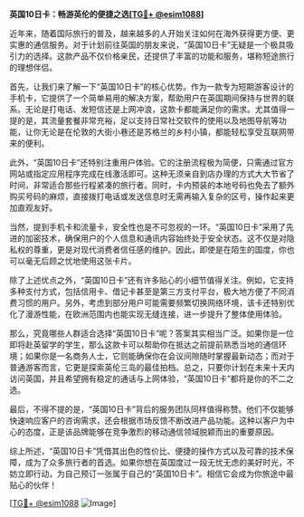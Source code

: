 **英国10日卡：畅游英伦的便捷之选[[TG💪+ @esim1088](https://t.me/s/esim1088)]**

近年来，随着国际旅行的普及，越来越多的人开始关注如何在海外获得更方便、更实惠的通信服务。对于计划前往英国的朋友来说，“英国10日卡”无疑是一个极具吸引力的选择。这款产品不仅价格亲民，还提供了丰富的功能和服务，堪称短途旅行的理想伴侣。

首先，让我们来了解一下“英国10日卡”的核心优势。作为一款专为短期游客设计的手机卡，它提供了一个简单易用的解决方案，帮助用户在英国期间保持与世界的联系。无论是打电话、发短信还是上网冲浪，这款卡都能满足你的需求。尤其值得一提的是，其流量套餐非常充裕，足以支持日常社交软件的使用以及地图导航等功能，让你无论是在伦敦的大街小巷还是苏格兰的乡村小镇，都能轻松享受互联网带来的便利。

此外，“英国10日卡”还特别注重用户体验。它的注册流程极为简便，只需通过官方网站或指定应用程序完成在线激活即可。这种无须亲自到店办理的方式大大节省了时间，非常适合那些行程紧凑的旅行者。同时，卡内预装的本地号码也免去了额外购买号码的麻烦，直接拨打电话或发送信息时无需再输入复杂的区号，操作起来更加直观友好。

当然，提到手机卡和流量卡，安全性也是不可忽视的一环。“英国10日卡”采用了先进的加密技术，确保用户的个人信息和通讯内容始终处于安全状态。这不仅是对隐私权的尊重，更是对现代消费者信任感的维护。因此，即使是在陌生的国度，你也可以毫无后顾之忧地使用这张卡片。

除了上述优点之外，“英国10日卡”还有许多贴心的小细节值得关注。例如，它支持多种支付方式，包括信用卡、借记卡甚至是第三方支付平台，极大地方便了不同消费习惯的用户。另外，考虑到部分用户可能需要频繁切换网络环境，该卡还特别优化了漫游性能，在欧洲范围内也能实现无缝连接，进一步提升了整体使用体验。

那么，究竟哪些人群适合选择“英国10日卡”呢？答案其实相当广泛。如果你是一位即将赴英留学的学生，那么这款卡可以帮助你在抵达之前提前熟悉当地的通信环境；如果你是一名商务人士，它则能确保你在会议间隙随时掌握最新动态；而对于普通游客而言，它更是探索英伦三岛的最佳拍档。总之，只要你计划在未来十天内访问英国，并且希望拥有稳定的通话与上网体验，“英国10日卡”都将是你的不二之选。

最后，不得不提的是，“英国10日卡”背后的服务团队同样值得称赞。他们不仅能够快速响应客户的咨询需求，还会根据市场反馈不断改进产品功能。这种以客户为中心的态度，正是该品牌能够在竞争激烈的移动通信领域脱颖而出的重要原因。

综上所述，“英国10日卡”凭借其出色的性价比、便捷的操作方式以及可靠的技术保障，成为了众多旅行者的首选。如果你想在英国度过一段无忧无虑的美好时光，不妨立即行动，为自己预订一张属于自己的“英国10日卡”。相信它会成为你旅途中最贴心的伙伴！

[[TG💪+ @esim1088](https://t.me/s/esim1088) ![Image](https://i.postimg.cc/4NQfJmqS/Snipaste-2025-05-13-00-14-12.png)]